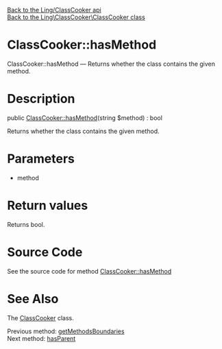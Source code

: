 [Back to the Ling/ClassCooker api](https://github.com/lingtalfi/ClassCooker/blob/master/doc/api/Ling/ClassCooker.md)<br>
[Back to the Ling\ClassCooker\ClassCooker class](https://github.com/lingtalfi/ClassCooker/blob/master/doc/api/Ling/ClassCooker/ClassCooker.md)


ClassCooker::hasMethod
================



ClassCooker::hasMethod — Returns whether the class contains the given method.




Description
================


public [ClassCooker::hasMethod](https://github.com/lingtalfi/ClassCooker/blob/master/doc/api/Ling/ClassCooker/ClassCooker/hasMethod.md)(string $method) : bool




Returns whether the class contains the given method.




Parameters
================


- method

    


Return values
================

Returns bool.








Source Code
===========
See the source code for method [ClassCooker::hasMethod](https://github.com/lingtalfi/ClassCooker/blob/master/ClassCooker.php#L488-L493)


See Also
================

The [ClassCooker](https://github.com/lingtalfi/ClassCooker/blob/master/doc/api/Ling/ClassCooker/ClassCooker.md) class.

Previous method: [getMethodsBoundaries](https://github.com/lingtalfi/ClassCooker/blob/master/doc/api/Ling/ClassCooker/ClassCooker/getMethodsBoundaries.md)<br>Next method: [hasParent](https://github.com/lingtalfi/ClassCooker/blob/master/doc/api/Ling/ClassCooker/ClassCooker/hasParent.md)<br>

